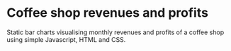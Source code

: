 # Coffee shop revenues and profits

Static bar charts visualising monthly revenues and profits of a coffee shop using simple Javascript, HTML and CSS.
